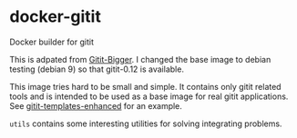 # docker-gitit

Docker builder for gitit

This is adpated from [Gitit-Bigger](https://github.com/menduo/gitit-bigger). I
changed the base image to debian testing (debian 9) so that gitit-0.12 is
available.

This image tries hard to be small and simple. It contains only gitit related
tools and is intended to be used as a base image for real gitit applications.
See
[gitit-templates-enhanced](https://github.com/ProgramFan/gitit-templates-enhanced)
for an example.

`utils` contains some interesting utilities for solving integrating problems.
